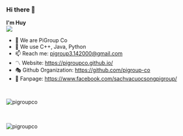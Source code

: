 ### Hi there 👋

**I'm Huy** <br />
![](https://komarev.com/ghpvc/?username=your-github-username&style=flat-square)

- 🔭 We are PiGroup Co
- 🌱 We use C++, Java, Python
- 📫 Reach me: <a href="pigroup3.142000@gmail.com" target="_blank">pigroup3.142000@gmail.com</a>
- 〽️ Website: <a href="https://pigroupco.github.io/" target="_blank">https://pigroupco.github.io/</a>
- 🎭 Github Organization: <a href="https://github.com/pigroup-co" target="_blank">https://github.com/pigroup-co</a>
- 🔗 Fanpage: <a href="https://www.facebook.com/sachvacuocsongpigroup/" target="_blank">https://www.facebook.com/sachvacuocsongpigroup/</a>
<br />
<p><img align="left" src="https://github-readme-stats.vercel.app/api/top-langs/?username=pigroupco&layout=compact&hide=html" alt="pigroupco" /></p> 
<br /><br /><br />
<p><img align="left" src="https://github-readme-stats.vercel.app/api?username=pigroupco&show_icons=true" alt="pigroupco" /></p>
